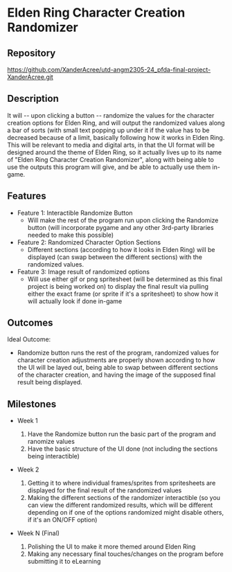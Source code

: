 # Elden Ring Character Creation Randomizer

## Repository
https://github.com/XanderAcree/utd-angm2305-24_pfda-final-project-XanderAcree.git

## Description
It will -- upon clicking a button -- randomize the values for the character creation options for Elden Ring, and will output the randomized values along a bar of sorts (with small text popping up under it if the value has to be decreased because of a limit, basically following how it works in Elden Ring. This will be relevant to media and digital arts, 
in that the UI format will be designed around the theme of Elden Ring, so it actually lives up to its name of "Elden Ring Character Creation Randomizer", along with being able to use the outputs this program will give, and be able to actually use them in-game.

## Features
- Feature 1: Interactible Randomize Button
  - Will make the rest of the program run upon clicking the Randomize button (will incorporate pygame and any other 3rd-party libraries needed to make this possible)
- Feature 2: Randomized Character Option Sections 
  - Different sections (according to how it looks in Elden Ring) will be displayed (can swap between the different sections) with the randomized values.
- Feature 3: Image result of randomized options
  - Will use either gif or png spritesheet (will be determined as this final project is being worked on) to display the final result via pulling either the exact frame (or sprite if it's a spritesheet) to show how it will actually look if done in-game

## Outcomes
Ideal Outcome: 
- Randomize button runs the rest of the program, randomized values for character creation adjustments are properly shown according to how the UI will be layed out, being able to swap between different sections of the character creation, and having the image of the supposed final result being displayed.

## Milestones

- Week 1
  1. Have the Randomize button run the basic part of the program and ranomize values
  2. Have the basic structure of the UI done (not including the sections being interactible)

- Week 2
  1. Getting it to where individual frames/sprites from spritesheets are displayed for the final result of the randomized values
  2. Making the different sections of the randomizer interactible (so you can view the different randomized results, which will be different depending on if one of the options randomized might disable others, if it's an ON/OFF option)

- Week N (Final)
  1. Polishing the UI to make it more themed around Elden Ring
  2. Making any necessary final touches/changes on the program before submitting it to eLearning
